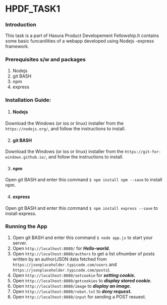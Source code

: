 # HPDF_TASK1

### Introduction
This task is a part of Hasura Product Developement Fellowship.It contains some basic funcanilities of a webapp developed using Nodejs -express framework.

### Prerequisites s/w and packages
1) Nodejs
2) git BASH
3) npm
4) express

### Installation Guide:
1) #### Nodejs 
Download the Windows (or ios or linux) installer from the ``` https://nodejs.org/ ```, and follow the instructions to install.

2) #### git BASH
Download the Windows (or ios or linux) installer from the ``` https://git-for-windows.github.io/ ```, and follow the instructions to                  install.

3) #### npm
Open git BASH and enter this command ``` $ npm install npm --save ``` to install npm.

4) #### express
Open git BASH and enter this command ``` $ npm install express --save ``` to install express. 

### Running the App
1) Open git BASH and enter this command ``` $ node app.js ``` to start your server. 
2) Open ``` http://localhost:8080/ ``` for ***Hello-world.***
3) Open ``` http://localhost:8080/authors ``` to get a list ofnumber of posts written by an author(JSON data fetched from ```https://jsonplaceholder.typicode.com/users``` and ```https://jsonplaceholder.typicode.com/posts```).
4) Open ``` http://localhost:8080/setcookie ``` for ***setting cookie.***
5) Open ``` http://localhost:8080/getcookies ``` to ***display stored cookie.***
6) Open ``` http://localhost:8080/image ``` to ***display an image.***
7) Open ``` http://localhost:8080/robot.txt ``` to ***deny request.***
8) Open ``` http://localhost:8080/input ``` for sending a POST resuest.
